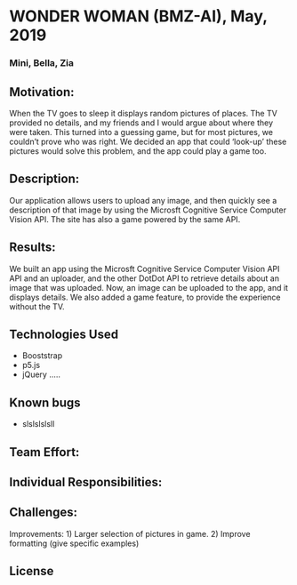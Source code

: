 
# WONDER WOMAN (BMZ-AI), May, 2019
### Mini, Bella, Zia


## Motivation:
When the TV goes to sleep it displays random pictures of places. The TV provided no details, and my friends and I would argue about where they were taken. This turned into a guessing game, but for most pictures, we couldn’t prove who was right.  We decided an app that could ‘look-up’ these pictures would solve this problem, and the app could play a game too.

## Description:
Our application allows users to upload any image, and then quickly see a description of that image by using the Microsft Cognitive Service Computer Vision API. The site has also a game powered by the same API.
 
## Results:
We built an app using the  Microsft Cognitive Service Computer Vision API API and an uploader, and the other DotDot API to retrieve details about an image that was uploaded.  Now, an image can be uploaded to the app, and it displays details. We also added a game feature, to provide the experience without the TV.

## Technologies Used

* Booststrap
* p5.js
* jQuery .....

## Known bugs
* slslslslsll

## Team Effort:

## Individual Responsibilities:


## Challenges:

Improvements: 1) Larger selection of pictures in game. 2) Improve formatting (give specific examples)

## License
